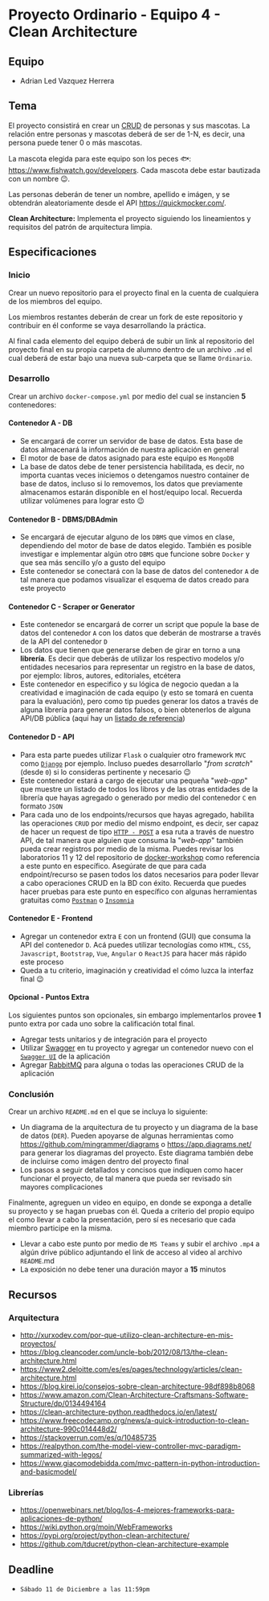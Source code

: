 # Proyecto Ordinario - Equipo 4 - Clean Architecture

## Equipo

* Adrian Led Vazquez Herrera

## Tema

El proyecto consistirá en crear un [CRUD](https://developer.mozilla.org/es/docs/Glossary/CRUD) de personas y sus mascotas. La relación entre personas y mascotas deberá de ser de 1-N, es decir, una persona puede tener 0 o más mascotas.

La mascota elegida para este equipo son los peces :fish:: <https://www.fishwatch.gov/developers>. Cada mascota debe estar bautizada con un nombre :wink:.

Las personas deberán de tener un nombre, apellido e imágen, y se obtendrán aleatoriamente desde el API <https://quickmocker.com/>.

**Clean Architecture:** Implementa el proyecto siguiendo los lineamientos y requisitos del patrón de arquitectura limpia.

## Especificaciones

### Inicio

Crear un nuevo repositorio para el proyecto final en la cuenta de cualquiera de los miembros del equipo.

Los miembros restantes deberán de crear un fork de este repositorio y contribuir en él conforme se vaya desarrollando la práctica.

Al final cada elemento del equipo deberá de subir un link al repositorio del proyecto final en su propia carpeta de alumno dentro de un archivo `.md` el cual deberá de estar bajo una nueva sub-carpeta que se llame `Ordinario`.

### Desarrollo

Crear un archivo `docker-compose.yml` por medio del cual se instancien **5** contenedores:

#### Contenedor A - DB

* Se encargará de correr un servidor de base de datos. Esta base de datos almacenará la información de nuestra aplicación en general
* El motor de base de datos asignado para este equipo es `MongoDB`
* La base de datos debe de tener persistencia habilitada, es decir, no importa cuantas veces iniciemos o detengamos nuestro container de base de datos, incluso si lo removemos, los datos que previamente almacenamos estarán disponible en el host/equipo local. Recuerda utilizar volúmenes para lograr esto :wink:

#### Contenedor B - DBMS/DBAdmin

* Se encargará de ejecutar alguno de los `DBMS` que vimos en clase, dependiendo del motor de base de datos elegido. También es posible investigar e implementar algún otro `DBMS` que funcione sobre `Docker` y que sea más sencillo y/o a gusto del equipo
* Este contenedor se conectará con la base de datos del contenedor `A` de tal manera que podamos visualizar el esquema de datos creado para este proyecto

#### Contenedor C - Scraper or Generator

* Este contenedor se encargará de correr un script que popule la base de datos del contenedor `A` con los datos que deberán de mostrarse a través de la API del contenedor `D`
* Los datos que tienen que generarse deben de girar en torno a una **librería**. Es decir que deberás de utilizar los respectivo modelos y/o entidades necesarios para representar un registro en la base de datos, por ejemplo: libros, autores, editoriales, etcétera
* Este contenedor en especifico y su lógica de negocio quedan a la creatividad e imaginación de cada equipo (y esto se tomará en cuenta para la evaluación), pero como tip puedes generar los datos a través de alguna librería para generar datos falsos, o bien obtenerlos de alguna API/DB pública (aquí hay un [listado de referencia](https://github.com/public-apis/public-apis#books))

#### Contenedor D - API

* Para esta parte puedes utilizar `Flask` o cualquier otro framework `MVC` como [`Django`](https://www.djangoproject.com/) por ejemplo. Incluso puedes desarrollarlo "_from scratch_" (desde `0`) si lo consideras pertinente y necesario :wink:
* Este contenedor estará a cargo de ejecutar una pequeña "_web-app_" que muestre un listado de todos los libros y de las otras entidades de la librería que hayas agregado o generado por medio del contenedor `C` en formato `JSON`
* Para cada uno de los endpoints/recursos que hayas agregado, habilita las operaciones `CRUD` por medio del mismo endpoint, es decir, ser capaz de hacer un request de tipo [`HTTP - POST`](https://developer.mozilla.org/es/docs/Web/HTTP/Methods/POST) a esa ruta a través de nuestro API, de tal manera que alguien que consuma la "_web-app_" también pueda crear registros por medio de la misma. Puedes revisar los laboratorios 11 y 12 del repositorio de [docker-workshop](https://github.com/AnhellO/docker-workshop/tree/main/laboratorios) como referencia a este punto en específico. Asegúrate de que para cada endpoint/recurso se pasen todos los datos necesarios para poder llevar a cabo operaciones CRUD en la BD con éxito. Recuerda que puedes hacer pruebas para este punto en específico con algunas herramientas gratuitas como [`Postman`](https://www.postman.com/) o [`Insomnia`](https://insomnia.rest/)

#### Contenedor E - Frontend

* Agregar un contenedor extra `E` con un frontend (GUI) que consuma la API del contenedor `D`. Acá puedes utilizar tecnologías como `HTML`, `CSS`, `Javascript`, `Bootstrap`, `Vue`, `Angular` o `ReactJS` para hacer más rápido este proceso
* Queda a tu criterio, imaginación y creatividad el cómo luzca la interfaz final :wink:

#### Opcional - Puntos Extra

Los siguientes puntos son opcionales, sin embargo implementarlos provee **1** punto extra por cada uno sobre la calificación total final.

* Agregar tests unitarios y de integración para el proyecto
* Utilizar [Swagger](https://swagger.io/) en tu proyecto y agregar un contenedor nuevo con el [`Swagger UI`](https://hub.docker.com/r/swaggerapi/swagger-ui) de la aplicación
* Agregar [RabbitMQ](https://www.rabbitmq.com/) para alguna o todas las operaciones CRUD de la aplicación

### Conclusión

Crear un archivo `README.md` en el que se incluya lo siguiente:

* Un diagrama de la arquitectura de tu proyecto y un diagrama de la base de datos (`DER`). Pueden apoyarse de algunas herramientas como <https://github.com/mingrammer/diagrams> o <https://app.diagrams.net/> para generar los diagramas del proyecto. Este diagrama también debe de incluirse como imágen dentro del proyecto final
* Los pasos a seguir detallados y concisos que indiquen como hacer funcionar el proyecto, de tal manera que pueda ser revisado sin mayores complicaciones

Finalmente, agreguen un video en equipo, en donde se exponga a detalle su proyecto y se hagan pruebas con él. Queda a criterio del propio equipo el como llevar a cabo la presentación, pero sí es necesario que cada miembro participe en la misma.

* Llevar a cabo este punto por medio de `MS Teams` y subir el archivo `.mp4` a algún drive público adjuntando el link de acceso al video al archivo `README`.md
* La exposición no debe tener una duración mayor a **15** minutos

## Recursos

### Arquitectura

* <http://xurxodev.com/por-que-utilizo-clean-architecture-en-mis-proyectos/>
* <https://blog.cleancoder.com/uncle-bob/2012/08/13/the-clean-architecture.html>
* <https://www2.deloitte.com/es/es/pages/technology/articles/clean-architecture.html>
* <https://blog.kirei.io/consejos-sobre-clean-architecture-98df898b8068>
* <https://www.amazon.com/Clean-Architecture-Craftsmans-Software-Structure/dp/0134494164>
* <https://clean-architecture-python.readthedocs.io/en/latest/>
* <https://www.freecodecamp.org/news/a-quick-introduction-to-clean-architecture-990c014448d2/>
* <https://stackoverrun.com/es/q/10485735>
* <https://realpython.com/the-model-view-controller-mvc-paradigm-summarized-with-legos/>
* <https://www.giacomodebidda.com/mvc-pattern-in-python-introduction-and-basicmodel/>

### Librerías

* <https://openwebinars.net/blog/los-4-mejores-frameworks-para-aplicaciones-de-python/>
* <https://wiki.python.org/moin/WebFrameworks>
* <https://pypi.org/project/python-clean-architecture/>
* <https://github.com/tducret/python-clean-architecture-example>

## Deadline

* `Sábado 11 de Diciembre a las 11:59pm`
